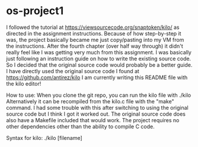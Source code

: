 # os-project1
I followed the tutorial at https://viewsourcecode.org/snaptoken/kilo/
as directed in the assignment instructions. Because of how step-by-step it was, the project basically became me just copy/pasting into my VM from the instructions.
After the fourth chapter (over half way through) it didn't really feel like I was getting very much from this assignment. I was basically just following an instruction guide on how to write the existing source code.
So I decided that the original source code would probably be a better guide. I have directly used the original source code I found at https://github.com/antirez/kilo
I am currently writing this README file with the kilo editor!

How to use:
When you clone the git repo, you can run the kilo file with ./kilo
Alternatively it can be recompiled from the kilo.c file with the "make" command. I had some trouble with this after switching to using the original source code but I think I got it worked out. The original source code does also have a Makefile included that would work.
The project requires no other dependencies other than the ability to compile C code.

Syntax for kilo: ./kilo [filename]
